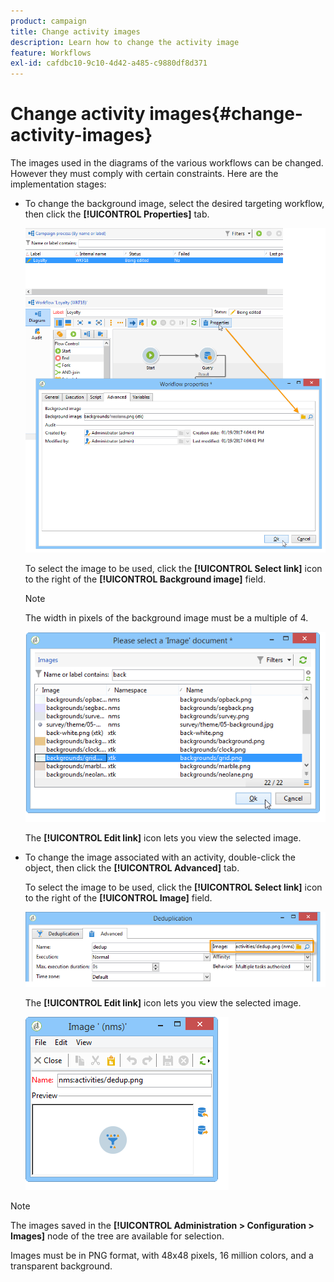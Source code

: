 ```yaml
---
product: campaign
title: Change activity images
description: Learn how to change the activity image
feature: Workflows
exl-id: cafdbc10-9c10-4d42-a485-c9880df8d371
---
```

# Change activity images{#change-activity-images}



The images used in the diagrams of the various workflows can be changed. However they must comply with certain constraints. Here are the implementation stages:

* To change the background image, select the desired targeting workflow, then click the **[!UICONTROL Properties]** tab.

  ![](assets/s_user_segmentation_properties_tab.png)

  To select the image to be used, click the **[!UICONTROL Select link]** icon to the right of the **[!UICONTROL Background image]** field.

  >[!NOTE]
  >
  >The width in pixels of the background image must be a multiple of 4.

  ![](assets/s_user_segmentation_background_select.png)

  The **[!UICONTROL Edit link]** icon lets you view the selected image.

* To change the image associated with an activity, double-click the object, then click the **[!UICONTROL Advanced]** tab.

  To select the image to be used, click the **[!UICONTROL Select link]** icon to the right of the **[!UICONTROL Image]** field. 

  ![](assets/s_user_segmentation_activity_image.png)

  The **[!UICONTROL Edit link]** icon lets you view the selected image.

  ![](assets/s_user_segmentation_activity_image_select.png)

>[!NOTE]
>
>The images saved in the **[!UICONTROL Administration > Configuration > Images]** node of the tree are available for selection. 
>  
>Images must be in PNG format, with 48x48 pixels, 16 million colors, and a transparent background.

